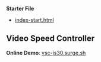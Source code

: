 **Starter File**
* [index-start.html](https://github.com/wesbos/JavaScript30/blob/master/28%20-%20Video%20Speed%20Controller/index-START.html)

## Video Speed Controller
        
**Online Demo**: [vsc-js30.surge.sh](http://vsc-js30.surge.sh/)
